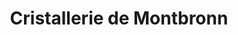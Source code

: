 ---
title: "Cristallerie de Montbronn"
url: /montbronn/cristallerie-de-montbronn/
shop: artisanat
---